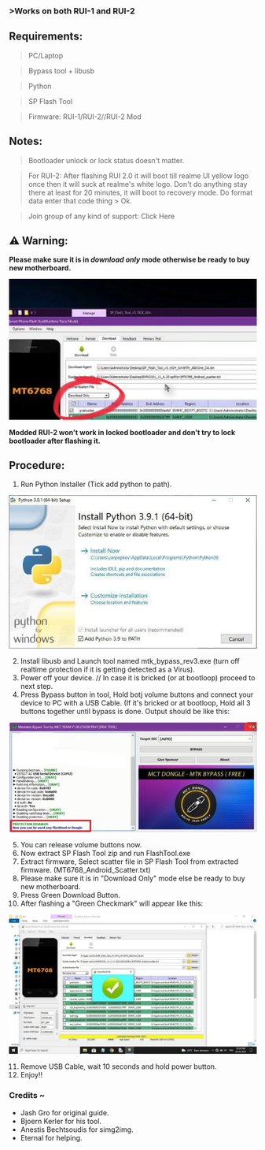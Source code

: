 ### >Works on both RUI-1 and RUI-2
## Requirements:
> PC/Laptop

> Bypass tool + libusb

> Python

> SP Flash Tool

> Firmware: RUI-1/RUI-2//RUI-2 Mod
## Notes:
> Bootloader unlock or lock status doesn't matter.

> For RUI-2: After flashing RUI 2.0 it will boot till realme UI yellow logo once then it will suck at realme's white logo. Don't do anything stay there at least for 20 minutes, it will boot to recovery mode. Do format data enter that code thing > Ok.

> Join group of any kind of support: Click Here
## ⚠️ Warning:
**Please make sure it is in _download only_ mode otherwise be ready to buy new motherboard.**

![Important Image](Important.jpg)

**Modded RUI-2 won't work in locked bootloader and don't try to lock bootloader after flashing it.**
## Procedure:
1. Run Python Installer (Tick add python to path).

![Python](python.jpg)

2. Install libusb and Launch tool named mtk_bypass_rev3.exe (turn off realtime protection if it is getting detected as a Virus).
3. Power off your device. // In case it is bricked (or at bootloop) proceed to next step.
4. Press Bypass button in tool, Hold botj volume buttons and connect your device to PC with a USB Cable. (If it's bricked or at bootloop, Hold all 3 buttons together until bypass is done.
Output should be like this:

![Bypass Output](bypass_output.jpg)

5. You can release volume buttons now.
6. Now extract SP Flash Tool zip and run FlashTool.exe
7. Extract firmware, Select scatter file in SP Flash Tool from extracted firmware. (MT6768_Android_Scatter.txt)
8. Please make sure it is in "Download Only" mode else be ready to buy new motherboard.
9. Press Green Download Button.
10. After flashing a "Green Checkmark" will appear like this:

![Flashing Done](flash_output.jpg)

11. Remove USB Cable, wait 10 seconds and hold power button.
12. Enjoy!!

### Credits ~
- Jash Gro for original guide.
- Bjoern Kerler for his tool.
- Anestis Bechtsoudis for simg2img.
- Eternal for helping.
